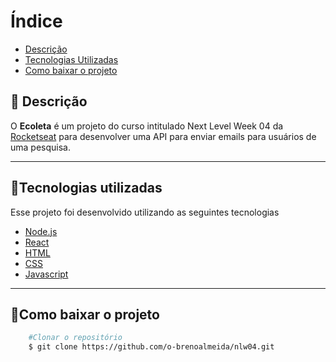 # Índice
- [Descrição](#descricao)  
- [Tecnologias Utilizadas ](#tecnologias-utilizadas)
- [Como baixar o projeto  ](#como-baixar-o-projeto)

## 🔖 Descrição
O **Ecoleta** é um projeto do curso intitulado Next Level Week 04 da [Rocketseat](www.rocketseat.com.br) para desenvolver uma API para enviar emails para usuários de uma pesquisa.

---

## 🚀Tecnologias utilizadas

Esse projeto foi desenvolvido utilizando as seguintes tecnologias

- [Node.js](https://https://nodejs.org/en/)  
- [React](https://pt-br.reactjs.org/)
- [HTML](https://www.w3schools.com/html/)
- [CSS](https://www.w3schools.com/css/default.asp)
- [Javascript](https://www.w3schools.com/js/default.asp)

---

## 📂Como baixar o projeto

```bash
    #Clonar o repositório
    $ git clone https://github.com/o-brenoalmeida/nlw04.git

    
```